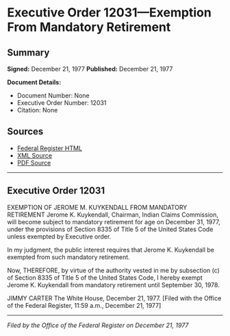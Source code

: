 # Executive Order 12031—Exemption From Mandatory Retirement

## Summary

**Signed:** December 21, 1977
**Published:** December 21, 1977

**Document Details:**
- Document Number: None
- Executive Order Number: 12031
- Citation: None

## Sources
- [Federal Register HTML](https://www.presidency.ucsb.edu/documents/executive-order-12031-exemption-from-mandatory-retirement)
- [XML Source](None)
- [PDF Source](None)

---

## Executive Order 12031

EXEMPTION OF JEROME M. KUYKENDALL FROM MANDATORY RETIREMENT
Jerome K. Kuykendall, Chairman, Indian Claims Commission, will become subject to mandatory retirement for age on December 31, 1977, under the provisions of Section 8335 of Title 5 of the United States Code unless exempted by Executive order.

In my judgment, the public interest requires that Jerome K. Kuykendall be exempted from such mandatory retirement.

Now, THEREFORE, by virtue of the authority vested in me by subsection (c) of Section 8335 of Title 5 of the United States Code, I hereby exempt Jerome K. Kuykendall from mandatory retirement until September 30, 1978.

JIMMY CARTER
The White House,
December 21, 1977.
[Filed with the Office of the Federal Register, 11:59 a.m., December 21, 1977]

---

*Filed by the Office of the Federal Register on December 21, 1977*
